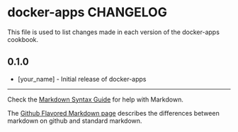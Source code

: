 docker-apps CHANGELOG
=====================

This file is used to list changes made in each version of the docker-apps cookbook.

0.1.0
-----
- [your_name] - Initial release of docker-apps

- - -
Check the [Markdown Syntax Guide](http://daringfireball.net/projects/markdown/syntax) for help with Markdown.

The [Github Flavored Markdown page](http://github.github.com/github-flavored-markdown/) describes the differences between markdown on github and standard markdown.
